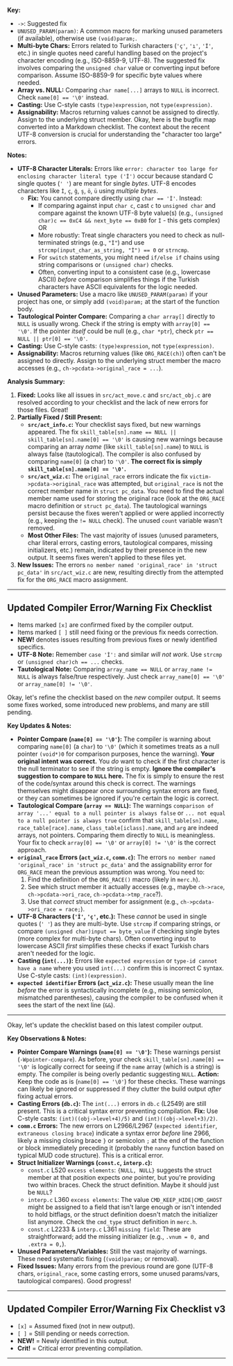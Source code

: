 **Key:**

*   `->`: Suggested fix
*   `UNUSED_PARAM(param)`: A common macro for marking unused parameters (if available), otherwise use `(void)param;`.
*   **Multi-byte Chars:** Errors related to Turkish characters (`'ç'`, `'ı'`, `'İ'`, etc.) in single quotes need careful handling based on the project's character encoding (e.g., ISO-8859-9, UTF-8). The suggested fix involves comparing the `unsigned char` value or converting input before comparison. Assume ISO-8859-9 for specific byte values where needed.
*   **Array vs. NULL:** Comparing `char name[...]` arrays to `NULL` is incorrect. Check `name[0] == '\0'` instead.
*   **Casting:** Use C-style casts `(type)expression`, not `type(expression)`.
*   **Assignability:** Macros returning values cannot be assigned to directly. Assign to the underlying struct member.
Okay, here is the bugfix map converted into a Markdown checklist. The context about the recent UTF-8 conversion is crucial for understanding the "character too large" errors.

**Notes:**

*   **UTF-8 Character Literals:** Errors like `error: character too large for enclosing character literal type ('İ')` occur because standard C single quotes (`' '`) are meant for single *bytes*. UTF-8 encodes characters like `İ`, `ç`, `ğ`, `ş`, `ö`, `ü` using *multiple bytes*.
    *   **Fix:** You cannot compare directly using `char == 'İ'`. Instead:
        *   If comparing against input `char c`, cast `c` to `unsigned char` and compare against the known UTF-8 byte value(s) (e.g., `(unsigned char)c == 0xC4 && next_byte == 0xB0` for `İ` - this gets complex) OR
        *   More robustly: Treat single characters you need to check as null-terminated strings (e.g., `"İ"`) and use `strcmp(input_char_as_string, "İ") == 0` or `strncmp`.
        *   For `switch` statements, you might need `if/else if` chains using string comparisons or `(unsigned char)` checks.
        *   Often, converting input to a consistent case (e.g., lowercase ASCII) *before* comparison simplifies things if the Turkish characters have ASCII equivalents for the logic needed.
*   **Unused Parameters:** Use a macro like `UNUSED_PARAM(param)` if your project has one, or simply add `(void)param;` at the start of the function body.
*   **Tautological Pointer Compare:** Comparing a `char array[]` directly to `NULL` is usually wrong. Check if the string is empty with `array[0] == '\0'`. If the pointer *itself* could be null (e.g., `char *ptr`), check `ptr == NULL || ptr[0] == '\0'`.
*   **Casting:** Use C-style casts: `(type)expression`, not `type(expression)`.
*   **Assignability:** Macros returning values (like `ORG_RACE(ch)`) often can't be assigned to directly. Assign to the underlying struct member the macro accesses (e.g., `ch->pcdata->original_race = ...`).

**Analysis Summary:**

1.  **Fixed:** Looks like all issues in `src/act_move.c` and `src/act_obj.c` are resolved according to your checklist and the lack of new errors for those files. Great!
2.  **Partially Fixed / Still Present:**
    *   **`src/act_info.c`:** Your checklist says fixed, but new warnings appeared. The fix `skill_table[sn].name == NULL || skill_table[sn].name[0] == '\0'` is causing new warnings because comparing an array *name* (like `skill_table[sn].name`) to `NULL` is always false (tautological). The compiler is also confused by comparing `name[0]` (a char) to `'\0'`. **The correct fix is simply `skill_table[sn].name[0] == '\0'`.**
    *   **`src/act_wiz.c`:** The `original_race` errors indicate the fix `victim->pcdata->original_race` was attempted, but `original_race` is not the correct member name in `struct pc_data`. You need to find the actual member name used for storing the original race (look at the `ORG_RACE` macro definition or `struct pc_data`). The tautological warnings persist because the fixes weren't applied or were applied incorrectly (e.g., keeping the `!= NULL` check). The unused `count` variable wasn't removed.
    *   **Most Other Files:** The vast majority of issues (unused parameters, char literal errors, casting errors, tautological compares, missing initializers, etc.) remain, indicated by their presence in the new output. It seems fixes weren't applied to these files yet.
3.  **New Issues:** The errors `no member named 'original_race' in 'struct pc_data'` in `src/act_wiz.c` are new, resulting directly from the attempted fix for the `ORG_RACE` macro assignment.

---

## Updated Compiler Error/Warning Fix Checklist

*   Items marked `[x]` are confirmed fixed by the compiler output.
*   Items marked `[ ]` still need fixing or the previous fix needs correction.
*   **NEW!** denotes issues resulting from previous fixes or newly identified specifics.
*   **UTF-8 Note:** Remember `case 'İ':` and similar *will not work*. Use `strcmp` or `(unsigned char)ch == ...` checks.
*   **Tautological Note:** Comparing `array_name == NULL` or `array_name != NULL` is always false/true respectively. Just check `array_name[0] == '\0'` or `array_name[0] != '\0'`.

Okay, let's refine the checklist based on the *new* compiler output. It seems some fixes worked, some introduced new problems, and many are still pending.

**Key Updates & Notes:**

*   **Pointer Compare (`name[0] == '\0'`):** The compiler is warning about comparing `name[0]` (a `char`) to `'\0'` (which it sometimes treats as a null pointer `(void*)0` for comparison purposes, hence the warning). **Your original intent was correct.** You *do* want to check if the first character is the null terminator to see if the string is empty. **Ignore the compiler's suggestion to compare to `NULL` here.** The fix is simply to ensure the rest of the code/syntax around this check is correct. The warnings themselves might disappear once surrounding syntax errors are fixed, or they can sometimes be ignored if you're certain the logic is correct.
*   **Tautological Compare (`array == NULL`):** The warnings `comparison of array '...' equal to a null pointer is always false` or `... not equal to a null pointer is always true` confirm that `skill_table[sn].name`, `race_table[race].name`, `class_table[iclass].name`, and `arg` are indeed arrays, not pointers. Comparing them directly to `NULL` is meaningless. Your fix to check `array[0] == '\0'` or `array[0] != '\0'` is the correct approach.
*   **`original_race` Errors (`act_wiz.c`, `comm.c`):** The errors `no member named 'original_race' in 'struct pc_data'` and the assignability error for `ORG_RACE` mean the previous assumption was wrong. You need to:
    1.  Find the definition of the `ORG_RACE()` macro (likely in `merc.h`).
    2.  See which struct member it actually accesses (e.g., maybe `ch->race`, `ch->pcdata->ori_race`, `ch->pcdata->tmp_race`?).
    3.  Use that *correct* struct member for assignment (e.g., `ch->pcdata->ori_race = race;`).
*   **UTF-8 Characters (`'İ'`, `'ç'`, etc.):** These *cannot* be used in single quotes (`' '`) as they are multi-byte. Use `strcmp` if comparing strings, or compare `(unsigned char)input == byte_value` if checking single bytes (more complex for multi-byte chars). Often converting input to lowercase ASCII *first* simplifies these checks if exact Turkish chars aren't needed for the logic.
*   **Casting (`int(...)`):** Errors like `expected expression` or `type-id cannot have a name` where you used `int(...)` confirm this is incorrect C syntax. Use C-style casts: `(int)(expression)`.
*   **`expected identifier` Errors (`act_wiz.c`):** These usually mean the line *before* the error is syntactically incomplete (e.g., missing semicolon, mismatched parentheses), causing the compiler to be confused when it sees the start of the next line (`&&`).

---
Okay, let's update the checklist based on this latest compiler output.

**Key Observations & Notes:**

*   **Pointer Compare Warnings (`name[0] == '\0'`):** These warnings persist (`-Wpointer-compare`). As before, your check `skill_table[sn].name[0] == '\0'` is logically correct for seeing if the `name` array (which is a string) is empty. The compiler is being overly pedantic suggesting `NULL`. **Action:** Keep the code as is (`name[0] == '\0'`) for these checks. These warnings can likely be ignored or suppressed if they clutter the build output *after* fixing actual errors.
*   **Casting Errors (`db.c`):** The `int(...)` errors in `db.c` (L2549) are still present. This is a critical syntax error preventing compilation. **Fix:** Use C-style casts: `(int)((obj->level+4)/5)` and `(int)((obj->level+3)/2)`.
*   **`comm.c` Errors:** The new errors on L2966/L2967 (`expected identifier`, `extraneous closing brace`) indicate a syntax error *before* line 2966, likely a missing closing brace `}` or semicolon `;` at the end of the function or block immediately preceding it (probably the `nanny` function based on typical MUD code structure). This is a critical error.
*   **Struct Initializer Warnings (`const.c`, `interp.c`):**
    *   `const.c` L520 `excess elements`: ` {NULL, NULL} ` suggests the struct member at that position expects *one* pointer, but you're providing two within braces. Check the struct definition. Maybe it should just be `NULL`?
    *   `interp.c` L360 `excess elements`: The value `CMD_KEEP_HIDE|CMD_GHOST` might be assigned to a field that isn't large enough or isn't intended to hold bitflags, or the struct definition doesn't match the initializer list anymore. Check the `cmd_type` struct definition in `merc.h`.
    *   `const.c` L2233 & `interp.c` L361 `missing field`: These are straightforward; add the missing initializer (e.g., `.vnum = 0,` and `.extra = 0,`).
*   **Unused Parameters/Variables:** Still the vast majority of warnings. These need systematic fixing (`(void)param;` or removal).
*   **Fixed Issues:** Many errors from the previous round are gone (UTF-8 chars, `original_race`, some casting errors, some unused params/vars, tautological compares). Good progress!

---

## Updated Compiler Error/Warning Fix Checklist v3

*   `[x]` = Assumed fixed (not in new output).
*   `[ ]` = Still pending or needs correction.
*   **NEW!** = Newly identified in this output.
*   **Crit!** = Critical error preventing compilation.

---

